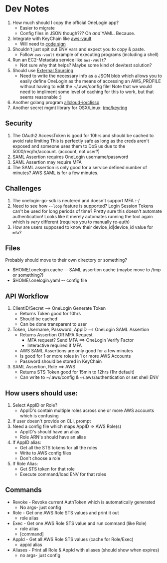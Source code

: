 # Dev Notes

 1. How much should I copy the official OneLogin app?
    - Easier to migrate
    - Config files in JSON though???  Oh _and_ YAML.  Because.
 1. Integrate with KeyChain like [aws-vault](https://github.com/99designs/aws-vault)
    - Will need to [code sign](https://github.com/99designs/aws-vault#development)
 1. Shouldn't just spit out ENV vars and expect you to copy & paste.
    - Follow `aws-vault` example of executing programs (including a shell)
 1. Run an EC2-Metadata service like `aws-vault`?
    - Not sure why that helps?  Maybe some kind of dev/test solution?
 1. Should use [External Sourcing](https://docs.aws.amazon.com/cli/latest/userguide/cli-configure-sourcing-external.html)
	- Need to write the necessary info as a JSON blob which allows you to easily
	define OneLogin as the means of accessing an AWS_PROFILE without having to
	edit the ~/.aws/config file!   Note that we would need to impliment some level
	of caching for this to work, but that seems reasonable :)
 1. Another golang program [allcloud-io/clisso](https://github.com/allcloud-io/clisso)
 1. Another secret mgmt library for OSX/Linux: [tmc/keyring](https://github.com/tmc/keyring)

## Security

 1. The OAuth2 AccessToken is good for 10hrs and should be cached to avoid rate limiting
    This is perfectly safe as long as the creds aren't exposed and someone uses them
    to DoS us due to the 5000/req/hr/account.  (account, not user?)
 1. SAML Assertion requires OneLogin username/password
 1. SAML Assertion may require MFA
 1. The SAML assertion is only good for a service defined number of minutes?
    AWS SAML is for a few minutes.

## Challenges

 1. The onelogin-go-sdk is neutered and doesn't support MFA :-/
 1. Need to see how `--loop` feature is supported?  Login Session Tokens can't be used for long periods of time?
    Pretty sure this doesn't automate authentication!  Looks like it merely
    automates running the tool again which is _very_ different (requires you to
    manually re-auth)
 1. How are users supposed to know their device_id|device_id value for `mfa`?

## Files

Probably should move to their own directory or something?

 * $HOME/.onelogin.cache  -- SAML assertion cache (maybe move to /tmp or something?)
 * $HOME/.onelogin.yaml -- config file

## API Workflow

 1. ClientID/Secret ==> OneLogin Generate Token
    * Returns Token good for 10hrs
    * Should be cached
    * Can be done transparent to user
 1. Token, Username, Password, AppID ==> OneLogin SAML Assertion
    * Returns Assertion OR MFA Request
        * MFA request?  Send MFA  ==> OneLogin Verify Factor
        * Interactive required if MFA
    * AWS SAML Assertions are only good for a few minutes
    * Is good for 1 or more roles in 1 or more AWS Accounts
    * Password should be stored in KeyChain
 1. SAML Assertion, Role ==> AWS
    * Returns STS Token good for 15min to 12hrs (1hr default)
    * Can write to ~/.aws/config & ~/.aws/authentication or set shell ENV

## How users should use:

 1. Select AppID or Role?
    * AppID's contain multiple roles across one or more AWS accounts which
        is confusing
 1. If user doesn't provide on CLI, prompt
 1. Need a config file which maps AppID => AWS Role(s)
    * AppID's should have an alias
    * Role ARN's should have an alias
 1. If AppID alias:
    * Get all the STS tokens for all the roles
    * Write to AWS config files
    * Don't choose a role
 1. If Role Alias:
    * Get STS token for that role
    * Execute command/load ENV for that roles

## Commands

 * Revoke - Revoke current AuthToken which is automatically generated
    * No args- just config
 * Role   - Get one AWS Role STS values and print it out
    * role alias
 * Exec   - Get one AWS Role STS value and run command (like Role)
    * role alias
    * [command] <args>
 * AppId  - Get all AWS Role STS values (cache for Role/Exec)
    * appid alias
 * Aliases - Print all Role & AppId with aliases (should show when expires)
    * no args- just config
